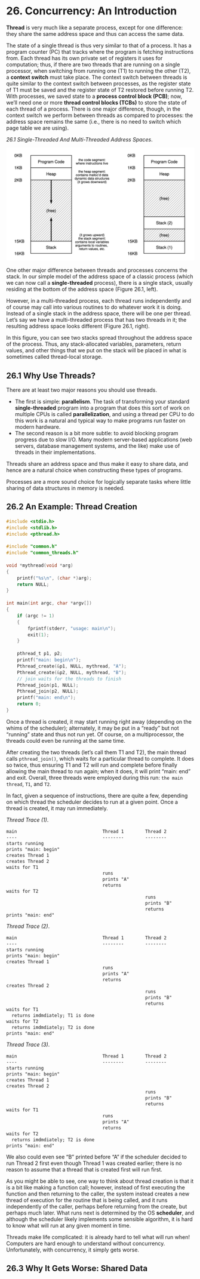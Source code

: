 # 26. Concurrency: An Introduction

**Thread** is very much like a separate process, except for one difference:
they share the same address space and thus can access the same data.

The state of a single thread is thus very similar to that of a process. It has
a program counter (PC) that tracks where the program is fetching instructions
from. Each thread has its own private set of registers it uses for computation;
thus, if there are two threads that are running on a single processor, when
switching from running one (T1) to running the other (T2), a **context switch**
must take place. The context switch between threads is quite similar to the
context switch between processes, as the register state of T1 must be saved and
the register state of T2 restored before running T2. With processes, we saved
state to a **process control block (PCB)**; now, we’ll need one or more
**thread control blocks (TCBs)** to store the state of each thread of a
process. There is one major difference, though, in the context switch we
perform between threads as compared to processes: the address space remains the
same (i.e., there is no need to switch which page table we are using).

*26.1 Single-Threaded And Multi-Threaded Address Spaces*.

![Single-Threaded And Multi-Threaded Address Spaces](images/26_1_threads_address_spaces.png)

One other major difference between threads and processes concerns the stack. In
our simple model of the address space of a classic process (which we can now
call a **single-threaded** process), there is a single stack, usually residing
at the bottom of the address space (Figure 26.1, left).

However, in a multi-threaded process, each thread runs independently and of
course may call into various routines to do whatever work it is doing. Instead
of a single stack in the address space, there will be one per thread. Let’s say
we have a multi-threaded process that has two threads in it; the resulting
address space looks different (Figure 26.1, right).

In this figure, you can see two stacks spread throughout the address space of
the process. Thus, any stack-allocated variables, parameters, return values,
and other things that we put on the stack will be placed in what is sometimes
called thread-local storage.

## 26.1 Why Use Threads?

There are at least two major reasons you should use threads.

- The first is simple: **parallelism**. The task of transforming your standard
  **single-threaded** program into a program that does this sort of work on
  multiple CPUs is called **parallelization**, and using a thread per CPU to do
  this work is a natural and typical way to make programs run faster on modern
  hardware.
- The second reason is a bit more subtle: to avoid blocking program progress
  due to slow I/O. Many modern server-based applications (web servers, database
  management systems, and the like) make use of threads in their
  implementations.

Threads share an address space and thus make it easy to share data, and hence
are a natural choice when constructing these types of programs.

Processes are a more sound choice for logically separate tasks where little
sharing of data structures in memory is needed.

## 26.2 An Example: Thread Creation

```c
#include <stdio.h>
#include <stdlib.h>
#include <pthread.h>

#include "common.h"
#include "common_threads.h"

void *mythread(void *arg)
{
    printf("%s\n", (char *)arg);
    return NULL;
}

int main(int argc, char *argv[])
{
    if (argc != 1)
    {
        fprintf(stderr, "usage: main\n");
        exit(1);
    }

    pthread_t p1, p2;
    printf("main: begin\n");
    Pthread_create(&p1, NULL, mythread, "A");
    Pthread_create(&p2, NULL, mythread, "B");
    // join waits for the threads to finish
    Pthread_join(p1, NULL);
    Pthread_join(p2, NULL);
    printf("main: end\n");
    return 0;
}
```

Once a thread is created, it may start running right away (depending on the
whims of the scheduler); alternately, it may be put in a “ready” but not
“running” state and thus not run yet. Of course, on a multiprocessor, the
threads could even be running at the same time.

After creating the two threads (let’s call them T1 and T2), the main thread
calls `pthread_join()`, which waits for a particular thread to complete. It
does so twice, thus ensuring T1 and T2 will run and complete before finally
allowing the main thread to run again; when it does, it will print “main: end”
and exit. Overall, three threads were employed during this run:
`the main thread`, `T1`, and `T2`.

In fact, given a sequence of instructions, there are quite a few, depending on
which thread the scheduler decides to run at a given point. Once a thread is
created, it may run immediately.

*Thread Trace (1)*.

```trace
main                                Thread 1        Thread 2
----                                --------        --------
starts running
prints "main: begin"
creates Thread 1
creates Thread 2
waits for T1
                                    runs
                                    prints "A"
                                    returns
waits for T2
                                                    runs
                                                    prints "B"
                                                    returns
prints "main: end"
```

*Thread Trace (2)*.

```trace
main                                Thread 1        Thread 2
----                                --------        --------
starts running
prints "main: begin"
creates Thread 1
                                    runs
                                    prints "A"
                                    returns
creates Thread 2
                                                    runs
                                                    prints "B"
                                                    returns
waits for T1
  returns imdmdiately; T1 is done
waits for T2
  returns imdmdiately; T2 is done
prints "main: end"
```

*Thread Trace (3)*.

```trace
main                                Thread 1        Thread 2
----                                --------        --------
starts running
prints "main: begin"
creates Thread 1
creates Thread 2
                                                    runs
                                                    prints "B"
                                                    returns
waits for T1
                                    runs
                                    prints "A"
                                    returns
waits for T2
  returns imdmdiately; T2 is done
prints "main: end"
```

We also could even see “B” printed before “A” if the scheduler decided to run
Thread 2 first even though Thread 1 was created earlier; there is no reason to
assume that a thread that is created first will run first.

As you might be able to see, one way to think about thread creation is that it
is a bit like making a function call; however, instead of first executing the
function and then returning to the caller, the system instead creates a new
thread of execution for the routine that is being called, and it runs
independently of the caller, perhaps before returning from the create, but
perhaps much later. What runs next is determined by the OS **scheduler**, and
although the scheduler likely implements some sensible algorithm, it is hard to
know what will run at any given moment in time.

Threads make life complicated: it is already hard to tell what will run when!
Computers are hard enough to understand without concurrency. Unfortunately,
with concurrency, it simply gets worse.

## 26.3 Why It Gets Worse: Shared Data
